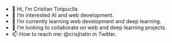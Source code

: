 - 👋 Hi, I’m Cristian Tinipuclla
- 👀 I’m interested AI and web development.
- 🌱 I’m currently learning web development and deep learning.
- 💞️ I’m looking to collaborate on web and deep learning projects.
- 📫 How to reach me: @crisjhatin in Twitter.

